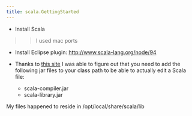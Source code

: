 ```yaml
---
title: scala.GettingStarted
---
```

* Install Scala
>> I used mac ports

* Install Eclipse plugin: http://www.scala-lang.org/node/94

* Thanks to [this site](http://www.softwaresecretweapons.com/jspwiki/scalatoolsnscfatalerror-object-scala-not-found) I was able to figure out that you need to add the following jar files to your class path to be able to actually edit a Scala file:
  * scala-compiler.jar
  * scala-library.jar

My files happened to reside in /opt/local/share/scala/lib
